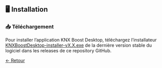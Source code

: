 ## 🖥 Installation
### 📥 Téléchargement

Pour installer l’application KNX Boost Desktop, téléchargez l’installateur [KNXBoostDesktop-installer-vX.X.exe](https://github.com/Daichi9764/UCRM/releases) de la dernière version stable du logiciel dans les releases de ce repository GitHub.

[← Retour](../README.md)
